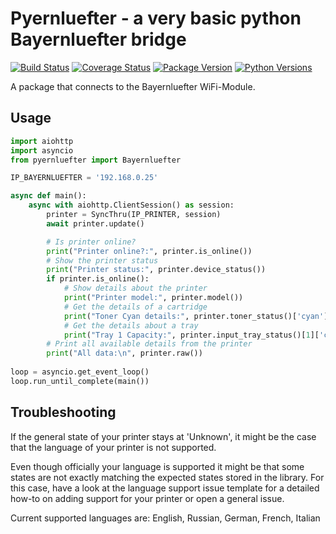 # Pyernluefter - a very basic python Bayernluefter bridge
[![Build Status](https://travis-ci.com/nielstron/pyernluefter.svg?branch=master)](https://travis-ci.com/nielstron/pyernluefter)
[![Coverage Status](https://coveralls.io/repos/github/nielstron/pyernluefter/badge.svg?branch=master)](https://coveralls.io/github/nielstron/pyernluefter?branch=master)
[![Package Version](https://img.shields.io/pypi/v/pyernluefter)](https://pypi.org/project/PySyncThru/)
[![Python Versions](https://img.shields.io/pypi/pyversions/pyernluefter.svg)](https://pypi.org/project/PySyncThru/)

A package that connects to the Bayernluefter WiFi-Module.

## Usage

```python
import aiohttp
import asyncio
from pyernluefter import Bayernluefter

IP_BAYERNLUEFTER = '192.168.0.25'

async def main():
    async with aiohttp.ClientSession() as session:
        printer = SyncThru(IP_PRINTER, session)
        await printer.update()

        # Is printer online?
        print("Printer online?:", printer.is_online())
        # Show the printer status
        print("Printer status:", printer.device_status())
        if printer.is_online():
            # Show details about the printer
            print("Printer model:", printer.model())
            # Get the details of a cartridge
            print("Toner Cyan details:", printer.toner_status()['cyan'])
            # Get the details about a tray
            print("Tray 1 Capacity:", printer.input_tray_status()[1]['capa'])
        # Print all available details from the printer
        print("All data:\n", printer.raw())
        
loop = asyncio.get_event_loop()
loop.run_until_complete(main())
```

## Troubleshooting

If the general state of your printer stays at 'Unknown',
it might be the case that the language of your printer is not supported.

Even though officially your language is supported it might be that
some states are not exactly matching the expected states stored in the library.
For this case, have a look at the language support issue template for a detailed how-to on adding support for your printer
or open a general issue.

Current supported languages are: English, Russian, German, French, Italian
